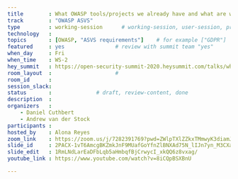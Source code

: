 ```yaml
---
title        : What OWASP tools/projects we already have and what are we missing to deliver secure devops pipelines
track        : "OWASP ASVS"
type         : working-session      # working-session, user-session, product-session
technology   :
topics       : [OWASP, "ASVS requirements"]    # for example ["GDPR"]
featured     : yes                # review with summit team "yes"
when_day     : Fri
when_time    : WS-2
hey_summit   : https://open-security-summit-2020.heysummit.com/talks/what-owasp-toolsprojects-we-already-have-and-what-are-we-missing-to-deliver-secure-devops-pipelines/
room_layout  :                    #
room_id      :
session_slack: 
status       :              # draft, review-content, done
description  :
organizers   :
    - Daniel Cuthbert 
    - Andrew van der Stock
participants :
hosted_by    : Alona Reyes
zoom_link    : https://zoom.us/j/7282391769?pwd=ZWlpTXlZZkxTMmwyK3diamJIemw5UT09
slide_id     : 2PACX-1vT6AmcgBKZmkJnF9MUafGoYfnZlBNXAd75N_lIJn7yn_M3CXagxOkmt_sy8A5szcbYS5mA8xfFmdovf
slide_edit   : 1RmLNdLarEaDFbLqb5aHmbqfBjCrwycI_xkQQ6z8vxag/
youtube_link : https://www.youtube.com/watch?v=8iCQpBSXBnU

---
```

